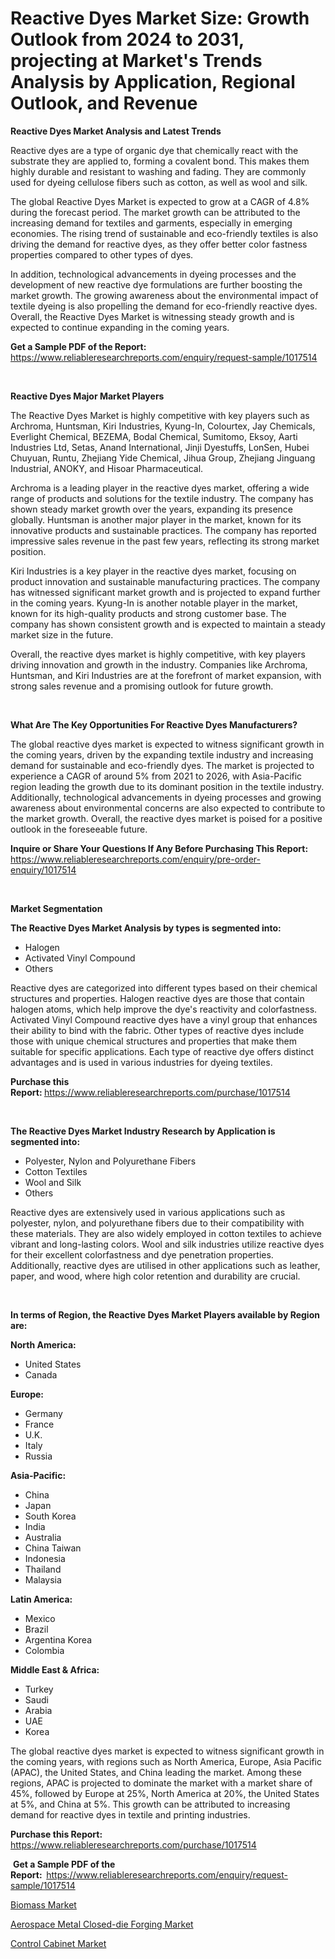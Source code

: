 <p><h1>Reactive Dyes Market Size: Growth Outlook from 2024 to 2031, projecting at Market's Trends Analysis by Application, Regional Outlook, and Revenue</h1></p><p><strong>Reactive Dyes Market Analysis and Latest Trends</strong></p>
<p><p>Reactive dyes are a type of organic dye that chemically react with the substrate they are applied to, forming a covalent bond. This makes them highly durable and resistant to washing and fading. They are commonly used for dyeing cellulose fibers such as cotton, as well as wool and silk.</p><p>The global Reactive Dyes Market is expected to grow at a CAGR of 4.8% during the forecast period. The market growth can be attributed to the increasing demand for textiles and garments, especially in emerging economies. The rising trend of sustainable and eco-friendly textiles is also driving the demand for reactive dyes, as they offer better color fastness properties compared to other types of dyes.</p><p>In addition, technological advancements in dyeing processes and the development of new reactive dye formulations are further boosting the market growth. The growing awareness about the environmental impact of textile dyeing is also propelling the demand for eco-friendly reactive dyes. Overall, the Reactive Dyes Market is witnessing steady growth and is expected to continue expanding in the coming years.</p></p>
<p><strong>Get a Sample PDF of the Report:&nbsp;</strong> <a href="https://www.reliableresearchreports.com/enquiry/request-sample/1017514">https://www.reliableresearchreports.com/enquiry/request-sample/1017514</a></p>
<p>&nbsp;</p>
<p><strong>Reactive Dyes Major Market Players</strong></p>
<p><p>The Reactive Dyes Market is highly competitive with key players such as Archroma, Huntsman, Kiri Industries, Kyung-In, Colourtex, Jay Chemicals, Everlight Chemical, BEZEMA, Bodal Chemical, Sumitomo, Eksoy, Aarti Industries Ltd, Setas, Anand International, Jinji Dyestuffs, LonSen, Hubei Chuyuan, Runtu, Zhejiang Yide Chemical, Jihua Group, Zhejiang Jinguang Industrial, ANOKY, and Hisoar Pharmaceutical.</p><p>Archroma is a leading player in the reactive dyes market, offering a wide range of products and solutions for the textile industry. The company has shown steady market growth over the years, expanding its presence globally. Huntsman is another major player in the market, known for its innovative products and sustainable practices. The company has reported impressive sales revenue in the past few years, reflecting its strong market position.</p><p>Kiri Industries is a key player in the reactive dyes market, focusing on product innovation and sustainable manufacturing practices. The company has witnessed significant market growth and is projected to expand further in the coming years. Kyung-In is another notable player in the market, known for its high-quality products and strong customer base. The company has shown consistent growth and is expected to maintain a steady market size in the future.</p><p>Overall, the reactive dyes market is highly competitive, with key players driving innovation and growth in the industry. Companies like Archroma, Huntsman, and Kiri Industries are at the forefront of market expansion, with strong sales revenue and a promising outlook for future growth.</p></p>
<p>&nbsp;</p>
<p><strong>What Are The Key Opportunities For Reactive Dyes Manufacturers?</strong></p>
<p><p>The global reactive dyes market is expected to witness significant growth in the coming years, driven by the expanding textile industry and increasing demand for sustainable and eco-friendly dyes. The market is projected to experience a CAGR of around 5% from 2021 to 2026, with Asia-Pacific region leading the growth due to its dominant position in the textile industry. Additionally, technological advancements in dyeing processes and growing awareness about environmental concerns are also expected to contribute to the market growth. Overall, the reactive dyes market is poised for a positive outlook in the foreseeable future.</p></p>
<p><strong>Inquire or Share Your Questions If Any Before Purchasing This Report:</strong> <a href="https://www.reliableresearchreports.com/enquiry/pre-order-enquiry/1017514">https://www.reliableresearchreports.com/enquiry/pre-order-enquiry/1017514</a></p>
<p>&nbsp;</p>
<p><strong>Market Segmentation</strong></p>
<p><strong>The Reactive Dyes Market Analysis by types is segmented into:</strong></p>
<p><ul><li>Halogen</li><li>Activated Vinyl Compound</li><li>Others</li></ul></p>
<p><p>Reactive dyes are categorized into different types based on their chemical structures and properties. Halogen reactive dyes are those that contain halogen atoms, which help improve the dye's reactivity and colorfastness. Activated Vinyl Compound reactive dyes have a vinyl group that enhances their ability to bind with the fabric. Other types of reactive dyes include those with unique chemical structures and properties that make them suitable for specific applications. Each type of reactive dye offers distinct advantages and is used in various industries for dyeing textiles.</p></p>
<p><strong>Purchase this Report:&nbsp;</strong><a href="https://www.reliableresearchreports.com/purchase/1017514">https://www.reliableresearchreports.com/purchase/1017514</a></p>
<p>&nbsp;</p>
<p><strong>The Reactive Dyes Market Industry Research by Application is segmented into:</strong></p>
<p><ul><li>Polyester, Nylon and Polyurethane Fibers</li><li>Cotton Textiles</li><li>Wool and Silk</li><li>Others</li></ul></p>
<p><p>Reactive dyes are extensively used in various applications such as polyester, nylon, and polyurethane fibers due to their compatibility with these materials. They are also widely employed in cotton textiles to achieve vibrant and long-lasting colors. Wool and silk industries utilize reactive dyes for their excellent colorfastness and dye penetration properties. Additionally, reactive dyes are utilised in other applications such as leather, paper, and wood, where high color retention and durability are crucial.</p></p>
<p>&nbsp;</p>
<p><strong>In terms of Region, the Reactive Dyes Market Players available by Region are:</strong></p>
<p>
    <p> <strong> North America: </strong>
        <ul>
            <li>United States</li>
            <li>Canada</li>
        </ul>
        </p> 
    <p> <strong> Europe: </strong>
        <ul>
            <li>Germany</li>
            <li>France</li>
            <li>U.K.</li>
            <li>Italy</li>
            <li>Russia</li>
        </ul>
        </p> 
    <p> <strong> Asia-Pacific: </strong>
        <ul>
            <li>China</li>
            <li>Japan</li>
            <li>South Korea</li>
            <li>India</li>
            <li>Australia</li>
            <li>China Taiwan</li>
            <li>Indonesia</li>
            <li>Thailand</li>
            <li>Malaysia</li>
        </ul>
        </p> 
    <p> <strong> Latin America: </strong>
        <ul>
            <li>Mexico</li>
            <li>Brazil</li>
            <li>Argentina Korea</li>
            <li>Colombia</li>
        </ul>
        </p> 
    <p> <strong> Middle East & Africa: </strong>
        <ul>
            <li>Turkey</li>
            <li>Saudi</li>
            <li>Arabia</li>
            <li>UAE</li>
            <li>Korea</li>
        </ul>
    </p>
    </p>
<p><p>The global reactive dyes market is expected to witness significant growth in the coming years, with regions such as North America, Europe, Asia Pacific (APAC), the United States, and China leading the market. Among these regions, APAC is projected to dominate the market with a market share of 45%, followed by Europe at 25%, North America at 20%, the United States at 5%, and China at 5%. This growth can be attributed to increasing demand for reactive dyes in textile and printing industries.</p></p>
<p><strong>Purchase this Report: </strong><a href="https://www.reliableresearchreports.com/purchase/1017514">https://www.reliableresearchreports.com/purchase/1017514</a></p>
<p>&nbsp;<strong>Get a Sample PDF of the Report:&nbsp;&nbsp;</strong><a href="https://www.reliableresearchreports.com/enquiry/request-sample/1017514">https://www.reliableresearchreports.com/enquiry/request-sample/1017514</a></p>
<p><strong></strong></p>
<p><p><a href="https://view.publitas.com/reportprime-1/global-biomass-market-by-types-applications-and-major-players-with-regional-growth-rate-analysis-and-development-situation-from-2023-to-2030/">Biomass Market</a></p><p><a href="https://view.publitas.com/reportprime-1/aerospace-metal-closed-die-forging-market-research-report-provides-thorough-industry-overview-which-offers-an-in-depth-analysis-of-product-trends-and-new-market-divisions/">Aerospace Metal Closed-die Forging Market</a></p><p><a href="https://view.publitas.com/reportprime-1/control-cabinet-market-research-report-forecasted-for-period-from-2023-2030-by-market-type-market-application-and-region/">Control Cabinet Market</a></p></p>